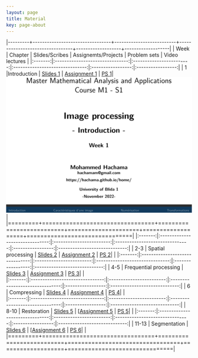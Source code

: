 ```yaml
---
layout: page
title: Material
key: page-about
---
```

 

|---------+---------------------------------+--------------------------+---------------------------------+-------------------+-------------------|
| Week    |          Chapter                | Slides/Scribes           | Assignemts/Projects             | Problem sets      |  Video lectures   |
|:-------:|:-------------------------------:|:------------------------:|:-------------------------------:|:-----------------:|:-----------------:|
|   1     |Introduction                     | [Slides 1](slides#intro) | [Assignment 1](tp/assign1.pdf)  | [PS 1](td/ps1.pdf)| [![Lecture 1](lect/lect1.png)](https://youtu.be/lMgA7niNkmA) |
|=========+=================================+==========================+=====================+===================+===============================|
|:-------:|:-------------------------------:|:------------------------:|:-------------------------------:|:-----------------:|:-----------------------------:|
|  2-3    | Spatial processing              | [Slides 2](slides#spat)  | [Assignment 2](tp/assign2.pdf)  | [PS 2](td/ps2.pdf)|                               |
|:-------:|:-------------------------------:|:------------------------:|:-------------------------------:|:-----------------:|:-----------------------------:|
|  4-5    | Frequential processing          | [Slides 3](slides#freq)  | [Assignment 3](tp/assign3.pdf)  | [PS 3](td/ps3.pdf)|                               |     
|:-------:|:-------------------------------:|:------------------------:|:-------------------------------:|:-----------------:|:-----------------------------:|
|  6      | Compressing                     | [Slides 4](slides#freq)  | [Assignment 4](tp/assign4.pdf)  | [PS 4](td/ps4.pdf)|                               |     
|:-------:|:-------------------------------:|:------------------------:|:-------------------------------:|:-----------------:|:-----------------------------:|
|  8-10   | Restoration                     | [Slides 5](slides#resto) | [[Assignment 5](tp/assign5.pdf) | [PS 5](td/ps5.pdf)|                               | 
|:-------:|:-------------------------------:|:------------------------:|:-------------------------------:|:-----------------:|:-----------------------------:|
| 11-13   | Segmentation                    | [Slides 6](slides#segm)  | [[Assignment 6](tp/assign6.pdf) | [PS 6](td/ps6.pdf)|                               | 
|=========+=================================+==========================+=================================+===================+===============================|

